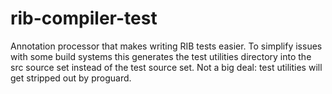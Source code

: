 # rib-compiler-test

Annotation processor that makes writing RIB tests easier. To simplify issues with
some build systems this generates the test utilities directory into the src source set
instead of the test source set. Not a big deal: test utilities will get stripped out
by proguard.
